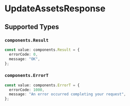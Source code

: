 # UpdateAssetsResponse


## Supported Types

### `components.Result`

```typescript
const value: components.Result = {
  errorCode: 0,
  message: "OK",
};
```

### `components.ErrorT`

```typescript
const value: components.ErrorT = {
  errorCode: 1000,
  message: "An error occurred completing your request",
};
```

